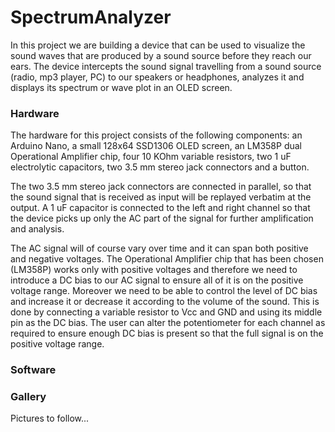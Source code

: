 # SpectrumAnalyzer

In this project we are building a device that can be used to visualize the
sound waves that are produced by a sound source before they reach our ears.
The device intercepts the sound signal travelling from a sound source (radio,
mp3 player, PC) to our speakers or headphones, analyzes it and displays its
spectrum or wave plot in an OLED screen.



### Hardware

The hardware for this project consists of the following components: an Arduino
Nano, a small 128x64 SSD1306 OLED screen, an LM358P dual Operational Amplifier
chip, four 10 KOhm variable resistors, two 1 uF electrolytic capacitors, two
3\.5 mm stereo jack connectors and a button.

The two 3\.5 mm stereo jack connectors are connected in parallel, so that the
sound signal that is received as input will be replayed verbatim at the output.
A 1 uF capacitor is connected to the left and right channel so that the device
picks up only the AC part of the signal for further amplification and analysis.

The AC signal will of course vary over time and it can span both positive and
negative voltages. The Operational Amplifier chip that has been chosen (LM358P)
works only with positive voltages and therefore we need to introduce a DC bias
to our AC signal to ensure all of it is on the positive voltage range. Moreover
we need to be able to control the level of DC bias and increase it or decrease
it according to the volume of the sound. This is done by connecting a variable
resistor to Vcc and GND and using its middle pin as the DC bias. The user can
alter the potentiometer for each channel as required to ensure enough DC bias
is present so that the full signal is on the positive voltage range.



### Software



### Gallery

Pictures to follow...

